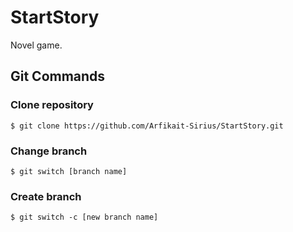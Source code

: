# StartStory
Novel game.

## Git Commands
### Clone repository
```
$ git clone https://github.com/Arfikait-Sirius/StartStory.git
```

### Change branch
```
$ git switch [branch name]
```

### Create branch
```
$ git switch -c [new branch name]
```
